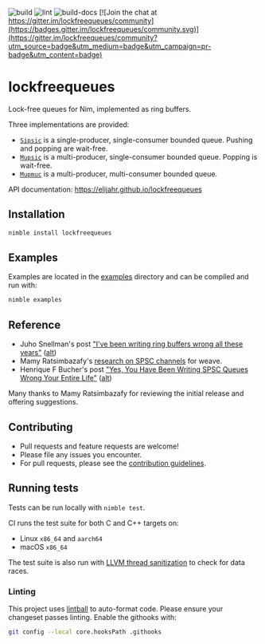 ![build](https://github.com/elijahr/lockfreequeues/workflows/build/badge.svg) ![lint](https://github.com/elijahr/lockfreequeues/workflows/lint/badge.svg) ![build-docs](https://github.com/elijahr/lockfreequeues/workflows/build-docs/badge.svg) [![Join the chat at https://gitter.im/lockfreequeues/community](https://badges.gitter.im/lockfreequeues/community.svg)](https://gitter.im/lockfreequeues/community?utm_source=badge&utm_medium=badge&utm_campaign=pr-badge&utm_content=badge)

# lockfreequeues

Lock-free queues for Nim, implemented as ring buffers.

Three implementations are provided:

- [`Sipsic`](https://elijahr.github.io/lockfreequeues/lockfreequeues/sipsic.html) is a single-producer, single-consumer bounded queue. Pushing and popping are wait-free.
- [`Mupsic`](https://elijahr.github.io/lockfreequeues/lockfreequeues/mupsic.html) is a multi-producer, single-consumer bounded queue. Popping is wait-free.
- [`Mupmuc`](https://elijahr.github.io/lockfreequeues/lockfreequeues/mupmuc.html) is a multi-producer, multi-consumer bounded queue.

API documentation: https://elijahr.github.io/lockfreequeues

## Installation

```sh
nimble install lockfreequeues
```

## Examples

Examples are located in the [examples](https://github.com/elijahr/lockfreequeues/tree/master/examples) directory and can be compiled and run with:

```sh
nimble examples
```

## Reference

- Juho Snellman's post ["I've been writing ring buffers wrong all these years"](https://www.snellman.net/blog/archive/2016-12-13-ring-buffers/) ([alt](https://web.archive.org/web/20200530040210/https://www.snellman.net/blog/archive/2016-12-13-ring-buffers/))
- Mamy Ratsimbazafy's [research on SPSC channels](https://github.com/mratsim/weave/blob/master/weave/cross_thread_com/channels_spsc.md#litterature) for weave.
- Henrique F Bucher's post ["Yes, You Have Been Writing SPSC Queues Wrong Your Entire Life"](http://www.vitorian.com/x1/archives/370) ([alt](https://web.archive.org/web/20191225164231/http://www.vitorian.com/x1/archives/370))

Many thanks to Mamy Ratsimbazafy for reviewing the initial release and offering suggestions.

## Contributing

- Pull requests and feature requests are welcome!
- Please file any issues you encounter.
- For pull requests, please see the [contribution guidelines](https://github.com/elijahr/lockfreequeues/tree/master/CONTRIBUTING.md).

## Running tests

Tests can be run locally with `nimble test`.

CI runs the test suite for both C and C++ targets on:
- Linux `x86_64` and `aarch64`
- macOS `x86_64`

The test suite is also run with [LLVM thread sanitization](https://clang.llvm.org/docs/ThreadSanitizer.html) to check for data races.

### Linting

This project uses [lintball](https://github.com/elijahr/lintball) to auto-format code. Please ensure your changeset passes linting. Enable the githooks with:

```sh
git config --local core.hooksPath .githooks
```
